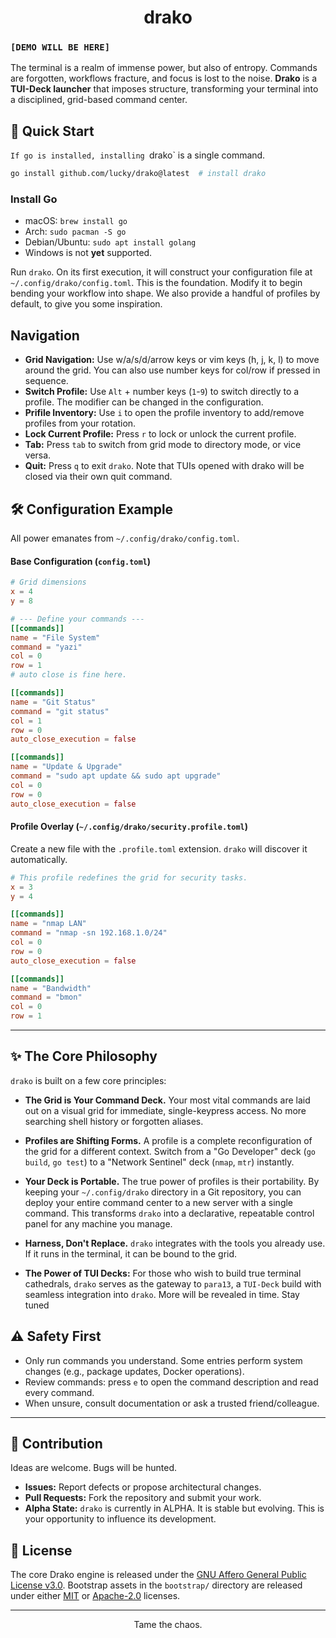 <div align="center">

# drako 


</div>


### `[DEMO WILL BE HERE]`

The terminal is a realm of immense power, but also of entropy. Commands are forgotten, workflows fracture, and focus is lost to the noise. **Drako** is a **TUI-Deck launcher** that imposes structure, transforming your terminal into a disciplined, grid-based command center.


## 🚀 Quick Start

`If go is installed, installing `drako` is a single command.

```bash
go install github.com/lucky/drako@latest  # install drako
```

### Install Go


- macOS: `brew install go`
- Arch: `sudo pacman -S go`
- Debian/Ubuntu: `sudo apt install golang`
- Windows is not **yet** supported.


Run `drako`. On its first execution, it will construct your configuration file at `~/.config/drako/config.toml`. This is the foundation. Modify it to begin bending your workflow into shape. We also provide a handful of profiles by default, to give you some inspiration. 


## Navigation

- **Grid Navigation:** Use w/a/s/d/arrow keys or vim keys (h, j, k, l) to move around the grid. You can also use number keys for col/row if pressed in sequence. 
- **Switch Profile:** Use `Alt` + number keys (`1`-`9`) to switch directly to a profile. The modifier can be changed in the configuration. 
- **Prifile Inventory:** Use `i` to open the profile inventory to add/remove profiles from your rotation.
- **Lock Current Profile:** Press `r` to lock or unlock the current profile.
- **Tab:** Press `tab` to switch from grid mode to directory mode, or vice versa.
- **Quit:** Press `q` to exit `drako`. Note that TUIs opened with drako will be closed via their own quit command.




## 🛠️ Configuration Example

All power emanates from `~/.config/drako/config.toml`.

#### Base Configuration (`config.toml`)

```toml
# Grid dimensions
x = 4
y = 8

# --- Define your commands ---
[[commands]]
name = "File System"
command = "yazi"
col = 0
row = 1
# auto close is fine here.

[[commands]]
name = "Git Status"
command = "git status"
col = 1
row = 0
auto_close_execution = false

[[commands]]
name = "Update & Upgrade"
command = "sudo apt update && sudo apt upgrade"
col = 0
row = 0
auto_close_execution = false


```

#### Profile Overlay (`~/.config/drako/security.profile.toml`)

Create a new file with the `.profile.toml` extension. `drako` will discover it automatically.

```toml
# This profile redefines the grid for security tasks.
x = 3
y = 4

[[commands]]
name = "nmap LAN"
command = "nmap -sn 192.168.1.0/24"
col = 0
row = 0
auto_close_execution = false

[[commands]]
name = "Bandwidth"
command = "bmon"
col = 0
row = 1
```

---

## ✨ The Core Philosophy

`drako` is built on a few core principles:

-   **The Grid is Your Command Deck.** Your most vital commands are laid out on a visual grid for immediate, single-keypress access. No more searching shell history or forgotten aliases.

-   **Profiles are Shifting Forms.** A profile is a complete reconfiguration of the grid for a different context. Switch from a "Go Developer" deck (`go build`, `go test`) to a "Network Sentinel" deck (`nmap`, `mtr`) instantly.

-   **Your Deck is Portable.** The true power of profiles is their portability. By keeping your `~/.config/drako` directory in a Git repository, you can deploy your entire command center to a new server with a single command. This transforms `drako` into a declarative, repeatable control panel for any machine you manage.

-   **Harness, Don't Replace.** `drako` integrates with the tools you already use. If it runs in the terminal, it can be bound to the grid.

-   **The Power of TUI Decks:** For those who wish to build true terminal cathedrals, `drako` serves as the gateway to `para13`, a `TUI-Deck` build with seamless integration into `drako`. More will be revealed in time. Stay tuned


## ⚠️ Safety First

- Only run commands you understand. Some entries perform system changes (e.g., package updates, Docker operations).
- Review commands: press `e` to open the command description and read every command.
- When unsure, consult documentation or ask a trusted friend/colleague.

---

## 🤝 Contribution

Ideas are welcome. Bugs will be hunted.
-   **Issues:** Report defects or propose architectural changes.
-   **Pull Requests:** Fork the repository and submit your work.
-   **Alpha State:** `drako` is currently in ALPHA. It is stable but evolving. This is your opportunity to influence its development.


## 📜 License

The core Drako engine is released under the [GNU Affero General Public License v3.0](LICENSE). Bootstrap assets in the `bootstrap/` directory are released under either [MIT](bootstrap/LICENSE-MIT) or [Apache-2.0](bootstrap/LICENSE-Apache) licenses.

---
<div align="center">

Tame the chaos.

</div>